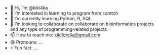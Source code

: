 - 👋 Hi, I’m @kiki4ka
- 👀 I’m interested in learning to program from scratch
- 🌱 I’m currently learning Python, R, SQL
- 💞️ I’m looking to collaborate on collaborate on bioinformatics projects and any type of programming-related projects
- 📫 How to reach me: kikiforella@gmail.com
- 😄 Pronouns: ...
- ⚡ Fun fact: ...

<!---
kiki4ka/kiki4ka is a ✨ special ✨ repository because its `README.md` (this file) appears on your GitHub profile.
You can click the Preview link to take a look at your changes.
--->
